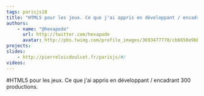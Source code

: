 ```yaml
---
tags: parisjs18
title: "HTML5 pour les jeux. Ce que j'ai appris en développant / encadrant 300 productions."
authors:
    - name: "@hexapode"
      url: http://twitter.com/hexapode
      avatar: http://pbs.twimg.com/profile_images/3693477770/cb6658e9bb0db709e768d82e91f05af3_bigger.jpeg
projects:
slides:
    - http://pierreloicdoulcet.fr/parisjs/#/
videos:
---
```

#HTML5 pour les jeux. Ce que j'ai appris en développant / encadrant 300 productions.
